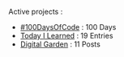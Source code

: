 Active projects :

- [#100DaysOfCode](https://github.com/narze/100daysofcode) : 100 Days
- [Today I Learned](https://github.com/narze/til) : 19 Entries
- [Digital Garden](https://monosor.com) : 11 Posts

